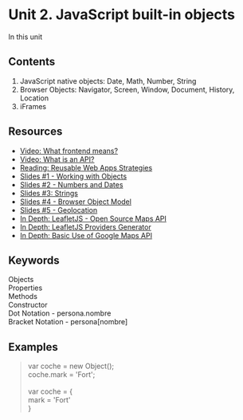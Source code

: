 # Unit 2.  **JavaScript built-in objects**

In this unit



## Contents

1. JavaScript native objects: Date, Math, Number, String
2. Browser Objects: Navigator, Screen, Window, Document, History, Location
3. iFrames

## Resources
- [Video: What frontend means?](https://www.youtube.com/watch?v=3VJItso0MsM&t=79s)
- [Video: What is an API?](https://www.youtube.com/watch?v=s7wmiS2mSXY&t=46s)
- [Reading: Reusable Web Apps Strategies](https://www.freecodecamp.org/news/reusable-web-application-strategies-d51517ea68c8/)
- [Slides #1 - Working with Objects](https://developer.mozilla.org/en-US/docs/Web/JavaScript/Guide/Working_with_Objects)
- [Slides #2 - Numbers and Dates](https://developer.mozilla.org/en-US/docs/Web/JavaScript/Guide/Numbers_and_dates)
- [Slides #3: Strings](https://developer.mozilla.org/en-US/docs/Web/JavaScript/Guide/Text_formatting)
- [Slides #4 - Browser Object Model](https://developer.mozilla.org/en-US/docs/Web/API)
- [Slides #5 - Geolocation](https://developer.mozilla.org/en-US/docs/Web/API/Geolocation_API)
- [In Depth: LeafletJS - Open Source Maps API](https://leafletjs.com/)
- [In Depth: LeafletJS Providers Generator](https://leaflet-extras.github.io/leaflet-providers/)
- [In Depth: Basic Use of Google Maps API](https://developers.google.com/maps/documentation/javascript/adding-a-google-map)

## Keywords
Objects <br/>
Properties <br/>
Methods <br/>
Constructor <br/>
Dot Notation		- persona.nombre <br/>
Bracket Notation	- persona[nombre] <br/>

## Examples
> var coche = new Object(); <br/>
> coche.mark = 'Fort'; <br/>
> <br/>
> var coche = { <br/>
>	mark = 'Fort' <br/>
>} 
